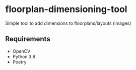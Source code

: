 # floorplan-dimensioning-tool

Simple tool to add dimensions to floorplans/layouts (images)

## Requirements

* OpenCV
* Python 3.8
* Poetry
